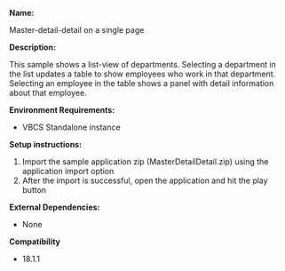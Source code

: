 **Name:**

Master-detail-detail on a single page

**Description:**

This sample shows a list-view of departments. Selecting a department in the list updates a table to show employees who work in that department. Selecting an employee in the table shows a panel with detail information about that employee. 

**Environment Requirements:**

* VBCS Standalone instance

**Setup instructions:**

1. Import the sample application zip (MasterDetailDetail.zip) using the application import option
1. After the import is successful, open the application and hit the play button

**External Dependencies:**

* None

**Compatibility**

* 18.1.1
